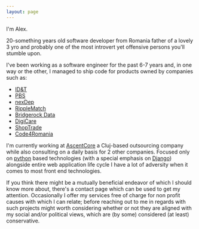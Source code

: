 ```yaml
---
layout: page
---
```


I'm Alex.

20-something years old software developer from Romania father of a lovely 3 yro and probably one of the most introvert yet offensive persons you'll stumble upon.

I've been working as a software engineer for the past 6-7 years and, in one way or the other, I managed to ship code for products owned by companies such as:

* <a href="https://www.id-t.com/">ID&T</a>
* <a href="https://www.pbs.org/">PBS</a>
* <a href="https://nexdep.com/">nexDep</a>
* <a href="https://ripplematch.com/">RippleMatch</a>
* <a href="https://bridgerockdata.com/">Bridgerock Data</a>
* <a href="http://digicare.no/">DigiCare</a>
* <a href="http://shoptrade.co/">ShopTrade</a>
* <a href="https://code4.ro/en/">Code4Romania</a>

I'm currently working at <a href="https://www.ascentcore.com/">AscentCore</a> a Cluj-based outsourcing company while also consulting on a daily basis for 2 other companies.
Focused only on <a href="https://www.python.org/">python</a> based technologies (with a special emphasis on <a href="https://www.djangoproject.com/">Django</a>) alongside entire web application life cycle I have a lot of adversity when it comes to most front end technologies.

If you think there might be a mutually beneficial endeavor of which I should know more about, there's a contact page which can be used to get my attention.
Occasionally I offer my services free of charge for non profit causes with which I can relate; before reaching out to me in regards with such projects might worth considering whether or not they are aligned with my social and/or political views, which are (by some) considered (at least) conservative.
